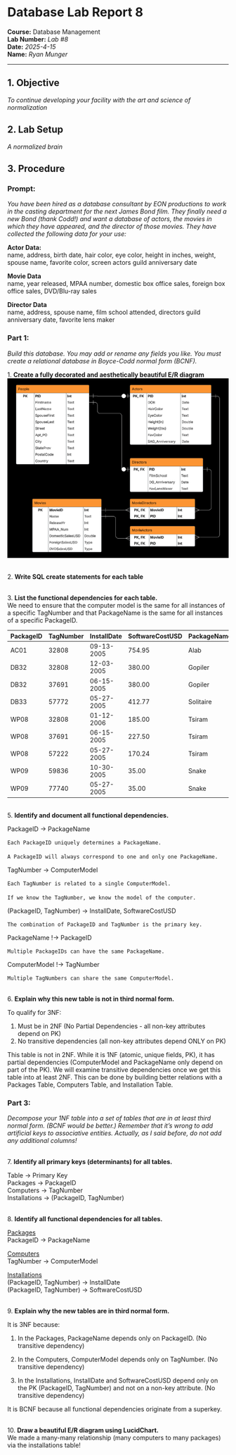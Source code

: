 # Database Lab Report 8

**Course:** Database Management\
**Lab Number:** *Lab #8*\
**Date:** *2025-4-15*\
**Name:** *Ryan Munger*

---

## 1. Objective

*To continue developing your facility with the art and science of normalization*

## 2. Lab Setup

*A normalized brain*

## 3. Procedure

### Prompt: 

*You have been hired as a database consultant by EON productions to work in the casting department for the next James Bond film. They finally need a new Bond (thank Codd!) and want a database of actors, the movies in which they have appeared, and the director of those movies. They have collected the following data for your use:*

**Actor Data:** \
name, address, birth date, hair color, eye color, height in inches, weight, spouse name, 
favorite color, screen actors guild anniversary date

**Movie Data** \
name, year released, MPAA number, domestic box office sales, foreign box office sales, 
DVD/Blu-ray sales

**Director Data** \
name, address, spouse name, film school attended, directors guild anniversary date, 
favorite lens maker

### Part 1:
*Build this database. You may add or rename any fields you like. You must create a relational database in Boyce-Codd normal form (BCNF).* 



​1.  **Create a	fully decorated	and	aesthetically beautiful	E/R	diagram**
![ER Diagram](ER-Diagram.png)


\
2. **Write SQL create statements	for	each table**


\
3. **List the functional dependencies for each table.** \
We need to ensure that the computer model is the same for all instances of a specific TagNumber and that PackageName is the same for all instances of a specific PackageID.

| PackageID | TagNumber | InstallDate | SoftwareCostUSD | PackageName | ComputerModel |
|-----------|----------|-------------|-----------|---------|--------|
| AC01      | 32808    | 09-13-2005   | 754.95   | Alab    | Apple  |
| DB32      | 32808    | 12-03-2005   | 380.00   | Gopiler | Apple  |
| DB32      | 37691    | 06-15-2005   | 380.00   | Gopiler | Lenovo |
| DB33      | 57772    | 05-27-2005   | 412.77   | Solitaire | Dell |
| WP08      | 32808    | 01-12-2006   | 185.00   | Tsiram  | Apple  | 
| WP08      | 37691    | 06-15-2005   | 227.50   | Tsiram  | Lenovo |
| WP08      | 57222    | 05-27-2005   | 170.24   | Tsiram  | MSI   |
| WP09      | 59836    | 10-30-2005   | 35.00    | Snake  | Acer   |
| WP09      | 77740    | 05-27-2005   | 35.00    | Snake  | HP     | 

\
5. **Identify and document all functional dependencies.**

PackageID → PackageName

    Each PackageID uniquely determines a PackageName.

    A PackageID will always correspond to one and only one PackageName.

TagNumber → ComputerModel

    Each TagNumber is related to a single ComputerModel.

    If we know the TagNumber, we know the model of the computer.

(PackageID, TagNumber) → InstallDate, SoftwareCostUSD

    The combination of PackageID and TagNumber is the primary key.

PackageName !→ PackageID 

    Multiple PackageIDs can have the same PackageName.

ComputerModel !→ TagNumber 

    Multiple TagNumbers can share the same ComputerModel.
\
6. **Explain why this new table is not in third normal form.**

To qualify for 3NF:
1. Must be in 2NF (No Partial Dependencies - all non-key attributes depend on PK)
2. No transitive dependencies (all non-key attributes depend ONLY on PK)

This table is not in 2NF. While it is 1NF (atomic, unique fields, PK), it has partial dependencies (ComputerModel and PackageName only depend on part of the PK). We will examine transitive dependencies once we get this table into at least 2NF. This can be done by building better relations with a Packages Table, Computers Table, and Installation Table. 

### Part 3:
*Decompose your 1NF table into a set of tables that are in at least third
normal form. (BCNF would be better.) Remember that it’s wrong to add artificial keys to associative entities. Actually, as I said before, do not add any additional columns!*

\
7. **Identify all primary keys (determinants) for all tables.**

Table → Primary Key \
Packages → PackageID \
Computers → TagNumber \
Installations → (PackageID, TagNumber) 

\
8. **Identify all functional dependencies for all tables.**

<u>Packages</u> \
PackageID → PackageName

<u>Computers</u> \
TagNumber → ComputerModel

<u>Installations</u>\
(PackageID, TagNumber) → InstallDate \
(PackageID, TagNumber) → SoftwareCostUSD

\
9. **Explain why the new tables are in third normal form.**

It is 3NF because:
1. In the Packages, PackageName depends only on PackageID. (No transitive dependency)

2. In the Computers, ComputerModel depends only on TagNumber. (No transitive dependency)

3. In the Installations, InstallDate and SoftwareCostUSD depend only on the PK (PackageID, TagNumber) and not on a non-key attribute. (No transitive dependency) 
 
It is BCNF because all functional dependencies originate from a superkey.

\
10.  **Draw a beautiful E/R diagram using LucidChart.** \
We made a many-many relationship (many computers to many packages) via the installations table!
